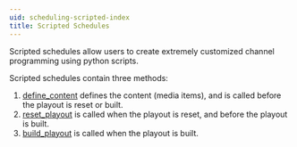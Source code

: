 ```yaml
---
uid: scheduling-scripted-index
title: Scripted Schedules
---
```


Scripted schedules allow users to create extremely customized channel programming using python scripts.

Scripted schedules contain three methods:

1. [define_content](/docs/scheduling/scripted/define_content) defines the content (media items), and is called before the playout is reset or built.
2. [reset_playout](/docs/scheduling/scripted/reset_playout) is called when the playout is reset, and before the playout is built.
3. [build_playout](/docs/scheduling/scripted/build_playout) is called when the playout is built.
